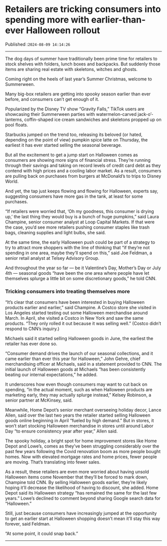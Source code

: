 # Retailers are tricking consumers into spending more with earlier-than-ever Halloween rollout

Published :`2024-08-09 14:14:26`

---

The dog days of summer have traditionally been prime time for retailers to stock shelves with folders, lunch boxes and backpacks. But suddenly those items are sharing real estate with skeletons, witches and ghosts.

Coming right on the heels of last year’s Summer Christmas, welcome to Summerween.

Many big-box retailers are getting into spooky season earlier than ever before, and consumers can’t get enough of it.

Popularized by the Disney TV show “Gravity Falls,” TikTok users are showcasing their Summerween parties with watermelon-carved jack-o’-lanterns, coffin-shaped ice cream sandwiches and skeletons propped up on pool floats.

Starbucks jumped on the trend too, releasing its beloved (or hated, depending on the point of view) pumpkin spice latte on Thursday, the earliest it has ever started selling the seasonal beverage.

But all the excitement to get a jump start on Halloween comes as consumers are showing more signs of financial stress. They’re running through their savings and taking on record levels of credit card debt as they contend with high prices and a cooling labor market. As a result, consumers are pulling back on purchases from burgers at McDonald’s to trips to Disney World.

And yet, the tap just keeps flowing and flowing for Halloween, experts say, suggesting consumers have more gas in the tank, at least for some purchases.

“If retailers were worried that, ‘Oh my goodness, this consumer is drying up,’ the last thing they would buy is a bunch of huge pumpkins,” said Laura Champine, senior consumer analyst at Loop Capital Markets. If that were the case, you’d see more retailers pushing consumer staples like trash bags, cleaning supplies and light bulbs, she said.

At the same time, the early Halloween push could be part of a strategy to try to attract more shoppers with the line of thinking that “if they’re not spending in one area, maybe they’ll spend on this,” said Joe Feldman, a senior retail analyst at Telsey Advisory Group.

And throughout the year so far — be it Valentine’s Day, Mother’s Day or July 4th — seasonal goods “have been the one area where people have let themselves splurge a little bit on some discretionary goods,” he told CNN.

### Tricking consumers into treating themselves more

“It’s clear that consumers have been interested in buying Halloween products earlier and earlier,” said Champine. A Costco store she visited in Los Angeles started testing out some Halloween merchandise around March. In April, she visited a Costco in New York and saw the same products. “They only rolled it out because it was selling well.” (Costco didn’t respond to CNN’s inquiry.)

Michaels said it started selling Halloween goods in June, the earliest the retailer has ever done so.

“Consumer demand drives the launch of our seasonal collections, and it came earlier than ever this year for Halloween,” John Gehre, chief merchandising officer at Michaels, said in a statement provided to CNN. The initial launch of Halloween goods at Michaels “has been consistently beating our internal expectations,” he added.

It underscores how even though consumers may want to cut back on spending, “in the actual moment, such as when Halloween products are marketing early, they may actually splurge instead,” Kelsey Robinson, a senior partner at McKinsey, said.

Meanwhile, Home Depot’s senior merchant overseeing holiday decor, Lance Allen, said over the last two years the retailer started selling Halloween goods online beginning in April “fueled by high demand.” But in stores, it won’t start stocking Halloween merchandise in stores until around Labor Day “to ensure consistency year after year,” Allen said.

The spooky holiday, a bright spot for home improvement stores like Home Depot and Lowe’s, comes as they’ve been struggling considerably over the past few years following the Covid renovation boom as more people bought homes. Now with elevated mortgage rates and home prices, fewer people are moving. That’s translating into fewer sales.

As a result, these retailers are even more worried about having unsold Halloween items come November that they’ll be forced to mark down, Champine told CNN. By selling Halloween goods earlier, they’re likely hoping it’ll decrease the likelihood of having to discount, she added. Home Depot said its Halloween strategy “has remained the same for the last few years.” Lowe’s declined to comment beyond sharing Google search data for “Halloween.”

Still, just because consumers have increasingly jumped at the opportunity to get an earlier start at Halloween shopping doesn’t mean it’ll stay this way forever, said Feldman.

“At some point, it could snap back.”

---

